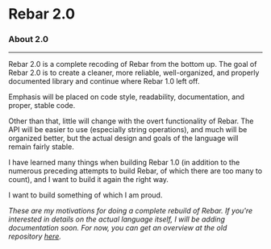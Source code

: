 # Rebar 2.0

### About 2.0

---

Rebar 2.0 is a complete recoding of Rebar from the bottom up. The goal of Rebar 2.0 is to create
a cleaner, more reliable, well-organized, and properly documented library and continue where Rebar
1.0 left off.

Emphasis will be placed on code style, readability, documentation, and proper, stable code.

Other than that, little will change with the overt functionality of Rebar. The API will be easier
to use (especially string operations), and much will be organized better, but the actual design and
goals of the language will remain fairly stable.

I have learned many things when building Rebar 1.0 (in addition to the numerous preceding attempts
to build Rebar, of which there are too many to count), and I want to build it again the right way.

I want to build something of which I am proud.


*These are my motivations for doing a complete rebuild of Rebar. If you're interested in details
on the actual language itself, I will be adding documentation soon. For now, you can get an
overview at the old repository [here](https://github.com/Buckell/rebar).*
